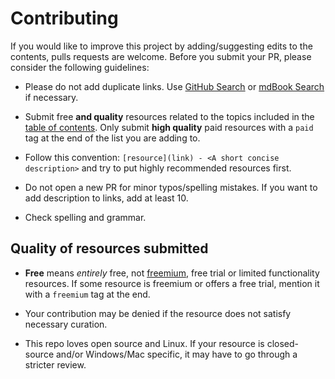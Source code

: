 # Contributing

If you would like to improve this project by adding/suggesting edits to the contents, pulls requests are welcome. Before you submit your PR, please consider the following guidelines:

- Please do not add duplicate links. Use [GitHub Search](https://github.com/rsapkf/42/search?q=something&unscoped_q=something) or [mdBook Search](https://links.rsapkf.xyz/?search=something) if necessary.

- Submit free **and quality** resources related to the topics included in the [table of contents](README.md#contents). Only submit **high quality** paid resources with a `paid` tag at the end of the list you are adding to.

- Follow this convention: `[resource](link) - <A short concise description>` and try to put highly recommended resources first.

- Do not open a new PR for minor typos/spelling mistakes. If you want to add description to links, add at least 10.

- Check spelling and grammar.

## Quality of resources submitted

- **Free** means _entirely_ free, not [freemium](https://en.wikipedia.org/wiki/Freemium), free trial or limited functionality resources. If some resource is freemium or offers a free trial, mention it with a `freemium` tag at the end.

- Your contribution may be denied if the resource does not satisfy necessary curation.

- This repo loves open source and Linux. If your resource is closed-source and/or Windows/Mac specific, it may have to go through a stricter review.
